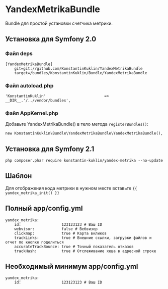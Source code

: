 # YandexMetrikaBundle

Bundle для простой установки счетчика метрики.

## Установка для Symfony 2.0

### Файл deps

    [YandexMetrikaBundle]
        git=git://github.com/KonstantinKuklin/YandexMetrikaBundle
        target=/bundles/KonstantinKuklin/Bundle/YandexMetrikaBundle

### Файл autoload.php

    'KonstantinKuklin'                          => __DIR__.'/../vendor/bundles',

### Файл AppKernel.php

Добавьте YandexMetrikaBundle() в тело метода `registerBundles()`:

    new KonstantinKuklin\Bundle\YandexMetrikaBundle\YandexMetrikaBundle(),

## Установка для Symfony 2.1
    php composer.phar require konstantin-kuklin/yandex-metrika --no-update

## Шаблон

Для отображения кода метрики в нужном месте вставьте `{{ yandex_metrika_init() }}`
## Полный app/config.yml

    yandex_metrika:
        id:                  123123123 # Ваш ID
        webvisor:            false # Вебвизор
        clickmap:            true # Карта вкликов
        trackLinks:          true # Внешние ссылки, загрузки файлов и отчет по кнопке поделиться
        accurateTrackBounce: true # Точный показатель отказов
        trackHash:           true # Отслеживание хеша в адресной строке

## Необходимый минимум app/config.yml

    yandex_metrika:
        id:                  123123123 # Ваш ID
